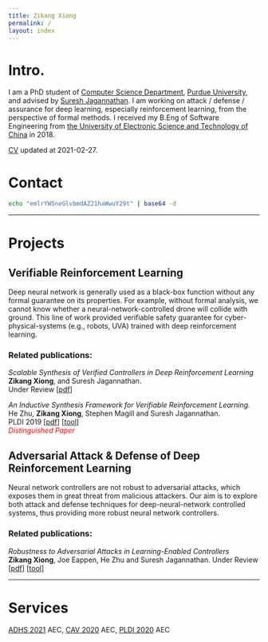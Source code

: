 ```yaml
---
title: Zikang Xiong
permalink: /
layout: index 
---
```


# Intro. 

I am a PhD student of [Computer Science Department](https://www.cs.purdue.edu/), [Purdue University](https://www.purdue.edu/), and advised by [Suresh Jagannathan](https://www.cs.purdue.edu/homes/suresh/). I am working on attack / defense / assurance for deep learning, especially reinforcement learning, from the perspective of formal methods. I received my B.Eng of Software Engineering from [the University of Electronic Science and Technology of China](https://www.uestc.edu.cn/) in 2018.

[CV](https://www.cs.purdue.edu/homes/xiong84/res/cv/cv.pdf) updated at 2021-02-27.

# Contact
```sh
echo "emlrYW5neGlvbmdAZ21haWwuY29t" | base64 -d
```  

---

# Projects

## Verifiable Reinforcement Learning
Deep neural network is generally used as a black-box function without any formal guarantee on its properties. For example, without formal analysis, we cannot know whether a neural-network-controlled drone will collide with ground. This line of work provided verifiable safety guarantee for cyber-physical-systems (e.g., robots, UVA) trained with deep reinforcement learning.  

### Related publications:
*Scalable Synthesis of Verified Controllers in Deep Reinforcement Learning*  
**Zikang Xiong**, and Suresh Jagannathan.  
Under Review \[[pdf](https://www.cs.purdue.edu/homes/xiong84/res/papers/CAV21.pdf)\]  

*An Inductive Synthesis Framework for Verifiable Reinforcement Learning.*   
He Zhu, **Zikang Xiong**, Stephen Magill and Suresh Jagannathan.    
PLDI 2019 \[[pdf](https://arxiv.org/pdf/1907.07273.pdf)\] \[[tool](https://github.com/caffett/VRL_CodeReview)\]  
<span style="color:red"> <em>Distinguished Paper</em> </span>


## Adversarial Attack & Defense of Deep Reinforcement Learning
Neural network controllers are not robust to adversarial attacks, which exposes them in great threat from malicious attackers. Our aim is to explore both attack and defense techniques for deep-neural-network controlled systems, thus providing more robust neural network controllers. 

### Related publications:
*Robustness to Adversarial Attacks in Learning-Enabled Controllers*  
**Zikang Xiong**, Joe Eappen, He Zhu and Suresh Jagannathan.
Under Review \[[pdf](https://www.cs.purdue.edu/homes/xiong84/res/papers/Adversarial20.pdf)\] \[[tool](https://hub.docker.com/repository/docker/caffett/neural_shield)\]    

---

# Services
[ADHS 2021](https://sites.uclouvain.be/adhs21/) AEC, [CAV 2020](http://i-cav.org/2020/) AEC, [PLDI 2020](https://conf.researchr.org/home/pldi-2020) AEC


